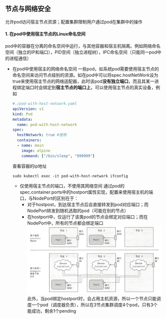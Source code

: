 ## 节点与网络安全

允许pod访问宿主节点资源；配置集群限制用户通过pod在集群中的操作

#### 1. 在pod中使用宿主节点的Linux命名空间

pod中的容器在分离的命名空间中运行，与其他容器和宿主机隔离。例如网络命名空间（独立的IP和端口），PID空间（独立进程树），IPC命名空间（只能同一pod中的进程通信）
* 在pod中使用宿主的网络命名空间
    一些pod，如系统pod需要使用宿主节点的命名空间来访问节点级别的资源。如在pod中可以将spec.hostNetWork设为true来使用宿主节点的网络适配器，此时该pod**没有独立端口**，而且其某一进程绑定端口时会绑定到**宿主节点的端口上**，可以使用宿主节点的真实设备，例如
    ```yaml
    #./pod-with-host-network.yaml
    apiVersion: v1
    kind: Pod
    metadata:
      name: pod-with-host-network
    spec:
      hostNetwork: true #使用
      containers:
      - name: main
        image: alpine
        command: ["/bin/sleep", "999999"]
    ```
    查看容器的ip地址
    ```shell
    sudo kubectl exec -it pod-with-host-network ifconfig
    ```
  * 仅使用宿主节点的端口，不使用其网络空间
    通过pod的spec.container.ports中的hostport属性实现，配置来使用宿主机的端口，与NodePort的区别在于：
    * 对于hostpost，到达宿主节点后会直接转发到pod对应端口；而NodePort转发到随机选取的pod（可能在别的节点）
    * 在hostport中，仅运行了该类pod的节点会绑定对应端口；而在NodePort中，所有的节点都会绑定端口
    ![](./pictures/hostport.png)
    此外，当pod绑定hostport时，会占用主机资源，所以一个节点只能调度一个pod（调度器负责），所以在3节点集群调度4个pod，只有3个能成功，剩余1个pending